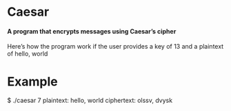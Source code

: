 # Caesar
#### A program that encrypts messages using Caesar’s cipher
Here’s how the program work if the user provides a key of 13 and a plaintext of hello, world
# Example
$ ./caesar 7
plaintext:  hello, world
ciphertext: olssv, dvysk
